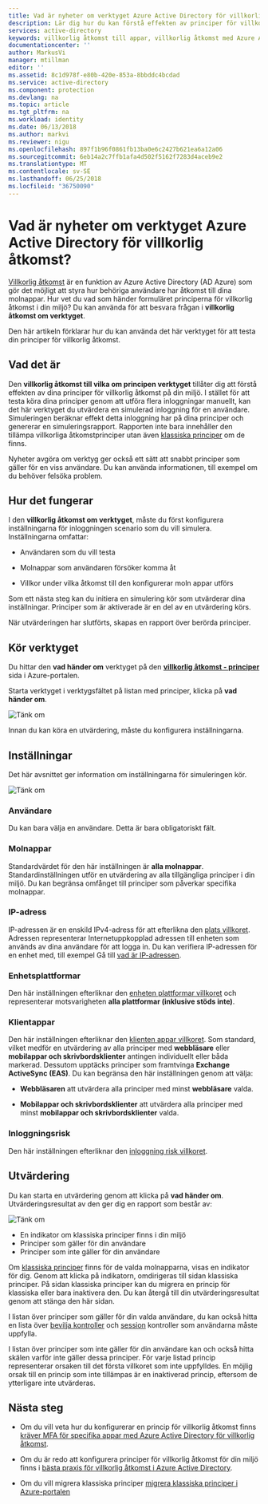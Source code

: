 ```yaml
---
title: Vad är nyheter om verktyget Azure Active Directory för villkorlig åtkomst?
description: Lär dig hur du kan förstå effekten av principer för villkorlig åtkomst på din miljö.
services: active-directory
keywords: villkorlig åtkomst till appar, villkorlig åtkomst med Azure AD, säker åtkomst till företagets resurser, principer för villkorlig åtkomst
documentationcenter: ''
author: MarkusVi
manager: mtillman
editor: ''
ms.assetid: 8c1d978f-e80b-420e-853a-8bbddc4bcdad
ms.service: active-directory
ms.component: protection
ms.devlang: na
ms.topic: article
ms.tgt_pltfrm: na
ms.workload: identity
ms.date: 06/13/2018
ms.author: markvi
ms.reviewer: nigu
ms.openlocfilehash: 897f1b96f0861fb13ba0e6c2427b621ea6a12a06
ms.sourcegitcommit: 6eb14a2c7ffb1afa4d502f5162f7283d4aceb9e2
ms.translationtype: MT
ms.contentlocale: sv-SE
ms.lasthandoff: 06/25/2018
ms.locfileid: "36750090"
---
```

# <a name="what-is-the-what-if-tool-in-azure-active-directory-conditional-access"></a>Vad är nyheter om verktyget Azure Active Directory för villkorlig åtkomst?

[Villkorlig åtkomst](active-directory-conditional-access-azure-portal.md) är en funktion av Azure Active Directory (AD Azure) som gör det möjligt att styra hur behöriga användare har åtkomst till dina molnappar. Hur vet du vad som händer formuläret principerna för villkorlig åtkomst i din miljö? Du kan använda för att besvara frågan i **villkorlig åtkomst om verktyget**.

Den här artikeln förklarar hur du kan använda det här verktyget för att testa din principer för villkorlig åtkomst.

## <a name="what-it-is"></a>Vad det är

Den **villkorlig åtkomst till vilka om principen verktyget** tillåter dig att förstå effekten av dina principer för villkorlig åtkomst på din miljö. I stället för att testa köra dina principer genom att utföra flera inloggningar manuellt, kan det här verktyget du utvärdera en simulerad inloggning för en användare. Simuleringen beräknar effekt detta inloggning har på dina principer och genererar en simuleringsrapport. Rapporten inte bara innehåller den tillämpa villkorliga åtkomstprinciper utan även [klassiska principer](active-directory-conditional-access-migration.md#classic-policies) om de finns.    

Nyheter avgöra om verktyg ger också ett sätt att snabbt principer som gäller för en viss användare. Du kan använda informationen, till exempel om du behöver felsöka problem.  

## <a name="how-it-works"></a>Hur det fungerar

I den **villkorlig åtkomst om verktyget**, måste du först konfigurera inställningarna för inloggningen scenario som du vill simulera. Inställningarna omfattar:

- Användaren som du vill testa 

- Molnappar som användaren försöker komma åt

- Villkor under vilka åtkomst till den konfigurerar moln appar utförs
     
Som ett nästa steg kan du initiera en simulering kör som utvärderar dina inställningar. Principer som är aktiverade är en del av en utvärdering körs.


När utvärderingen har slutförts, skapas en rapport över berörda principer.


## <a name="running-the-tool"></a>Kör verktyget

Du hittar den **vad händer om** verktyget på den **[villkorlig åtkomst - principer](https://portal.azure.com/#blade/Microsoft_AAD_IAM/ConditionalAccessBlade/Policies)** sida i Azure-portalen.

Starta verktyget i verktygsfältet på listan med principer, klicka på **vad händer om**.

![Tänk om](./media/active-directory-conditional-access-whatif/01.png)

Innan du kan köra en utvärdering, måste du konfigurera inställningarna.

## <a name="settings"></a>Inställningar

Det här avsnittet ger information om inställningarna för simuleringen kör.

![Tänk om](./media/active-directory-conditional-access-whatif/02.png)


### <a name="user"></a>Användare

Du kan bara välja en användare. Detta är bara obligatoriskt fält.

### <a name="cloud-apps"></a>Molnappar

Standardvärdet för den här inställningen är **alla molnappar**. Standardinställningen utför en utvärdering av alla tillgängliga principer i din miljö. Du kan begränsa omfånget till principer som påverkar specifika molnappar.


### <a name="ip-address"></a>IP-adress

IP-adressen är en enskild IPv4-adress för att efterlikna den [plats villkoret](active-directory-conditional-access-locations.md). Adressen representerar Internetuppkopplad adressen till enheten som används av dina användare för att logga in. Du kan verifiera IP-adressen för en enhet med, till exempel Gå till [vad är IP-adressen](https://whatismyipaddress.com).    

### <a name="device-platforms"></a>Enhetsplattformar

Den här inställningen efterliknar den [enheten plattformar villkoret](active-directory-conditional-access-conditions.md#device-platforms) och representerar motsvarigheten **alla plattformar (inklusive stöds inte)**. 
### <a name="client-apps"></a>Klientappar

Den här inställningen efterliknar den [klienten appar villkoret](active-directory-conditional-access-conditions.md#client-apps).
Som standard, vilket medför en utvärdering av alla principer med **webbläsare** eller **mobilappar och skrivbordsklienter** antingen individuellt eller båda markerad. Dessutom upptäcks principer som framtvinga **Exchange ActiveSync (EAS)**. Du kan begränsa den här inställningen genom att välja:

- **Webbläsaren** att utvärdera alla principer med minst **webbläsare** valda. 

- **Mobilappar och skrivbordsklienter** att utvärdera alla principer med minst **mobilappar och skrivbordsklienter** valda. 


### <a name="sign-in-risk"></a>Inloggningsrisk

Den här inställningen efterliknar den [inloggning risk villkoret](active-directory-conditional-access-conditions.md#sign-in-risk).   


## <a name="evaluation"></a>Utvärdering 

Du kan starta en utvärdering genom att klicka på **vad händer om**. Utvärderingsresultat av den ger dig en rapport som består av: 

![Tänk om](./media/active-directory-conditional-access-whatif/03.png)

- En indikator om klassiska principer finns i din miljö
- Principer som gäller för din användare
- Principer som inte gäller för din användare


Om [klassiska principer](active-directory-conditional-access-migration.md#classic-policies) finns för de valda molnapparna, visas en indikator för dig. Genom att klicka på indikatorn, omdirigeras till sidan klassiska principer. På sidan klassiska principer kan du migrera en princip för klassiska eller bara inaktivera den. Du kan återgå till din utvärderingsresultat genom att stänga den här sidan.

I listan över principer som gäller för din valda användare, du kan också hitta en lista över [bevilja kontroller](active-directory-conditional-access-controls.md#grant-controls) och [session](active-directory-conditional-access-controls.md#session-controls) kontroller som användarna måste uppfylla.

I listan över principer som inte gäller för din användare kan och också hitta skälen varför inte gäller dessa principer. För varje listad princip representerar orsaken till det första villkoret som inte uppfylldes. En möjlig orsak till en princip som inte tillämpas är en inaktiverad princip, eftersom de ytterligare inte utvärderas.   



## <a name="next-steps"></a>Nästa steg

- Om du vill veta hur du konfigurerar en princip för villkorlig åtkomst finns [kräver MFA för specifika appar med Azure Active Directory för villkorlig åtkomst](active-directory-conditional-access-app-based-mfa.md).

- Om du är redo att konfigurera principer för villkorlig åtkomst för din miljö finns i [bästa praxis för villkorlig åtkomst i Azure Active Directory](active-directory-conditional-access-best-practices.md). 

- Om du vill migrera klassiska principer [migrera klassiska principer i Azure-portalen](active-directory-conditional-access-migration.md)  
